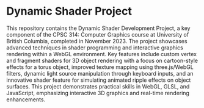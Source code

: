 # Dynamic Shader Project

This repository contains the Dynamic Shader Development Project, a key component of the CPSC 314: Computer Graphics course at University of British Columbia, completed in November 2023. The project showcases advanced techniques in shader programming and interactive graphics rendering within a WebGL environment. Key features include custom vertex and fragment shaders for 3D object rendering with a focus on cartoon-style effects for a torus object, improved texture mapping using three.js/WebGL filters, dynamic light source manipulation through keyboard inputs, and an innovative shader feature for simulating animated ripple effects on object surfaces. This project demonstrates practical skills in WebGL, GLSL, and JavaScript, emphasizing interactive 3D graphics and real-time rendering enhancements.

